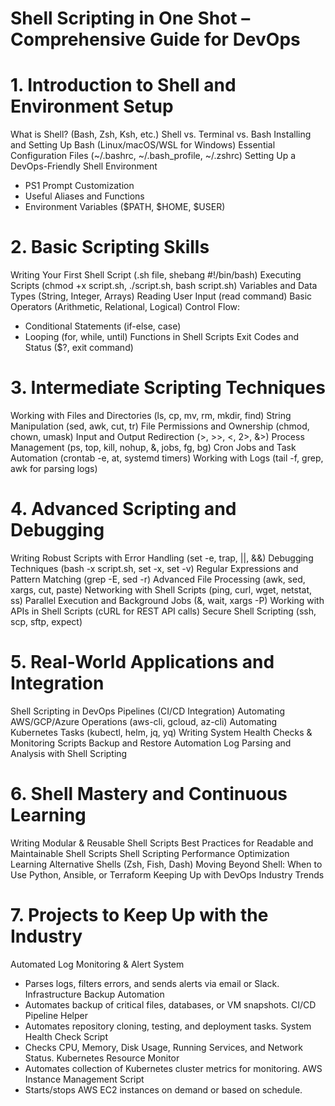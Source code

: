 # Shell Scripting in One Shot – Comprehensive Guide for DevOps

# 1. Introduction to Shell and Environment Setup
What is Shell? (Bash, Zsh, Ksh, etc.)
Shell vs. Terminal vs. Bash
Installing and Setting Up Bash (Linux/macOS/WSL for Windows)
Essential Configuration Files (~/.bashrc, ~/.bash_profile, ~/.zshrc)
Setting Up a DevOps-Friendly Shell Environment
- PS1 Prompt Customization
- Useful Aliases and Functions
- Environment Variables ($PATH, $HOME, $USER)
  
# 2. Basic Scripting Skills
Writing Your First Shell Script (.sh file, shebang #!/bin/bash)
Executing Scripts (chmod +x script.sh, ./script.sh, bash script.sh)
Variables and Data Types (String, Integer, Arrays)
Reading User Input (read command)
Basic Operators (Arithmetic, Relational, Logical)
Control Flow:
- Conditional Statements (if-else, case)
- Looping (for, while, until)
Functions in Shell Scripts
Exit Codes and Status ($?, exit command)

# 3. Intermediate Scripting Techniques
Working with Files and Directories (ls, cp, mv, rm, mkdir, find)
String Manipulation (sed, awk, cut, tr)
File Permissions and Ownership (chmod, chown, umask)
Input and Output Redirection (>, >>, <, 2>, &>)
Process Management (ps, top, kill, nohup, &, jobs, fg, bg)
Cron Jobs and Task Automation (crontab -e, at, systemd timers)
Working with Logs (tail -f, grep, awk for parsing logs)

# 4. Advanced Scripting and Debugging
Writing Robust Scripts with Error Handling (set -e, trap, ||, &&)
Debugging Techniques (bash -x script.sh, set -x, set -v)
Regular Expressions and Pattern Matching (grep -E, sed -r)
Advanced File Processing (awk, sed, xargs, cut, paste)
Networking with Shell Scripts (ping, curl, wget, netstat, ss)
Parallel Execution and Background Jobs (&, wait, xargs -P)
Working with APIs in Shell Scripts (cURL for REST API calls)
Secure Shell Scripting (ssh, scp, sftp, expect)

# 5. Real-World Applications and Integration
Shell Scripting in DevOps Pipelines (CI/CD Integration)
Automating AWS/GCP/Azure Operations (aws-cli, gcloud, az-cli)
Automating Kubernetes Tasks (kubectl, helm, jq, yq)
Writing System Health Checks & Monitoring Scripts
Backup and Restore Automation
Log Parsing and Analysis with Shell Scripting

# 6. Shell Mastery and Continuous Learning
Writing Modular & Reusable Shell Scripts
Best Practices for Readable and Maintainable Shell Scripts
Shell Scripting Performance Optimization
Learning Alternative Shells (Zsh, Fish, Dash)
Moving Beyond Shell: When to Use Python, Ansible, or Terraform
Keeping Up with DevOps Industry Trends

# 7. Projects to Keep Up with the Industry
Automated Log Monitoring & Alert System
- Parses logs, filters errors, and sends alerts via email or Slack.
Infrastructure Backup Automation
- Automates backup of critical files, databases, or VM snapshots.
CI/CD Pipeline Helper
- Automates repository cloning, testing, and deployment tasks.
System Health Check Script
- Checks CPU, Memory, Disk Usage, Running Services, and Network Status.
Kubernetes Resource Monitor
- Automates collection of Kubernetes cluster metrics for monitoring.
AWS Instance Management Script
- Starts/stops AWS EC2 instances on demand or based on schedule.

